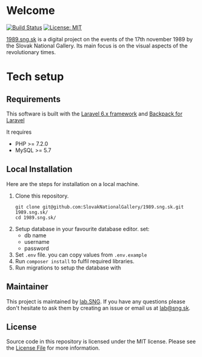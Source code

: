 # Welcome

[![Build Status](https://travis-ci.com/SlovakNationalGallery/1989.sng.sk.svg?branch=master)](https://travis-ci.com/SlovakNationalGallery/1989.sng.sk)
[![License: MIT](https://img.shields.io/badge/License-MIT-yellow.svg)](https://opensource.org/licenses/MIT)

[1989.sng.sk](http://1989.sng.sk) is a digital project on the events of the 17th november 1989 by the Slovak National Gallery. Its main focus is on the visual aspects of the revolutionary times.


# Tech setup

## Requirements


This software is built with the [Laravel 6.x framework](http://laravel.com/) and [Backpack for Laravel](https://backpackforlaravel.com/)

It requires
* PHP >= 7.2.0
* MySQL >= 5.7

## Local Installation

Here are the steps for installation on a local machine.

1. Clone this repository.
    ```
    git clone git@github.com:SlovakNationalGallery/1989.sng.sk.git 1989.sng.sk/
    cd 1989.sng.sk/
    ```
2. Setup database in your favourite database editor. set:
    * db name
    * username
    * password
3. Set `.env` file. you can copy values from `.env.example`
4. Run `composer install` to fulfil required libraries.
5. Run migrations to setup the database with

## Maintainer

This project is maintained by [lab.SNG](http://lab.sng.sk). If you have any questions please don't hesitate to ask them by creating an issue or email us at [lab@sng.sk](mailto:lab@sng.sk).

## License

Source code in this repository is licensed under the MIT license. Please see the [License File](LICENSE) for more information.
